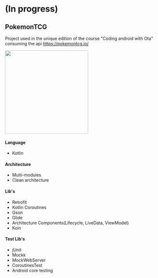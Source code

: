 # (In progress)

## PokemonTCG
Project used in the unique edition of the course "Coding android with Ota"
consuming the api https://pokemontcg.io/

<img src="https://raw.githubusercontent.com/vitorOta/PokemonTCG/master/screenshot.png" width="275">

#### Language
 - Kotlin
 
#### Architecture
- Multi-modules
- Clean architecture

#### Lib's
- Retrofit
- Kotlin Coroutines
- Gson
- Glide
- Architecture Components(Lifecycle, LiveData, ViewModel)
- Koin

#### Test Lib's
- jUnit
- Mockk
- MockWebServer
- CoroutinesTest
- Android core testing